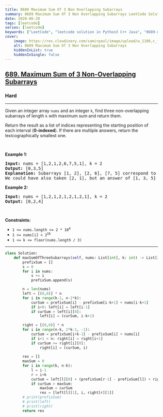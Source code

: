 ```yaml
---
title: 0689 Maximum Sum Of 3 Non Overlapping Subarrays
summary: 0689 Maximum Sum Of 3 Non Overlapping Subarrays LeetCode Solution Explained
date: 2020-06-20
tags: [leetcode]
series: [leetcode]
keywords: ["LeetCode", "leetcode solution in Python3 C++ Java", "0689-maximum-sum-of-3-non-overlapping-subarrays LeetCode Solution Explained"]
cover:
    image: https://res.cloudinary.com/samirpaul/image/upload/w_1100,c_fit,co_rgb:FFFFFF,l_text:Arial_75_bold:0689 Maximum Sum Of 3 Non Overlapping Subarrays - Solution Explained/problem-solving.webp
    alt: 0689 Maximum Sum Of 3 Non Overlapping Subarrays
    hiddenInList: true
    hiddenInSingle: false
---
```



<h2><a href="https://leetcode.com/problems/maximum-sum-of-3-non-overlapping-subarrays/">689. Maximum Sum of 3 Non-Overlapping Subarrays</a></h2><h3>Hard</h3><hr><div><p>Given an integer array <code>nums</code> and an integer <code>k</code>, find three non-overlapping subarrays of length <code>k</code> with maximum sum and return them.</p>

<p>Return the result as a list of indices representing the starting position of each interval (<strong>0-indexed</strong>). If there are multiple answers, return the lexicographically smallest one.</p>

<p>&nbsp;</p>
<p><strong class="example">Example 1:</strong></p>

<pre><strong>Input:</strong> nums = [1,2,1,2,6,7,5,1], k = 2
<strong>Output:</strong> [0,3,5]
<strong>Explanation:</strong> Subarrays [1, 2], [2, 6], [7, 5] correspond to the starting indices [0, 3, 5].
We could have also taken [2, 1], but an answer of [1, 3, 5] would be lexicographically larger.
</pre>

<p><strong class="example">Example 2:</strong></p>

<pre><strong>Input:</strong> nums = [1,2,1,2,1,2,1,2,1], k = 2
<strong>Output:</strong> [0,2,4]
</pre>

<p>&nbsp;</p>
<p><strong>Constraints:</strong></p>

<ul>
	<li><code>1 &lt;= nums.length &lt;= 2 * 10<sup>4</sup></code></li>
	<li><code>1 &lt;= nums[i] &lt;&nbsp;2<sup>16</sup></code></li>
	<li><code>1 &lt;= k &lt;= floor(nums.length / 3)</code></li>
</ul>
</div>

---




```python
class Solution:
    def maxSumOfThreeSubarrays(self, nums: List[int], k: int) -> List[int]:
        prefixSum = []
        s = 0
        for i in nums:
            s += i
            prefixSum.append(s)

        n = len(nums)
        left = [(0,0)] * n
        for i in range(k-1, n-2*k):
            curSum = prefixSum[i] - prefixSum[i-k+1] + nums[i-k+1]
            if i>0: left[i] = left[i-1]
            if curSum > left[i][0]:
                left[i] = (curSum, i-k+1)
        
        right = [(0,0)] * n
        for i in range(n-k, 2*k-1, -1):
            curSum = prefixSum[i+k-1] - prefixSum[i] + nums[i]
            if i+1 < n: right[i] = right[i+1]
            if curSum >= right[i][0]:
                right[i] = (curSum, i)
        
        res = []
        maxSum = 0
        for i in range(k, n-k):
            l = i-1
            r = i+k
            curSum = left[l][0] + (prefixSum[r-1] - prefixSum[l]) + right[r][0]
            if curSum > maxSum:
                maxSum = curSum
                res = [left[l][1], i, right[r][1]]
        # print(prefixSum)
        # print(left)
        # print(right)
        return res
        
                
            
```
